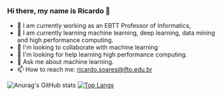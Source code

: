 ### Hi there, my name is Ricardo 👋

<!--
**ricardolsoares/ricardolsoares** is a ✨ _special_ ✨ repository because its `README.md` (this file) appears on your GitHub profile.

Here are some ideas to get you started:
-->
- 🔭 I am currently working as an EBTT Professor of Informatics,
- 🌱 I am currently learning machine learning, deep learning, data mining and high performance computing.
- 👯 I'm looking to collaborate with machine learning
- 🤔 I'm looking for help learning high performance computing.
- 💬 Ask me about  machine learning.
- 📫 How to reach me: ricardo.soares@ifto.edu.br
 <!-- - 😄 Pronouns: Ele -->

![Anurag's GitHub stats](https://github-readme-stats.vercel.app/api?username=ricardolsoares&show_icons=true&theme=merko) [![Top Langs](https://github-readme-stats.vercel.app/api/top-langs/?username=ricardolsoares&layout=pie)](https://github.com/ricardolsoares/github-readme-stats)
